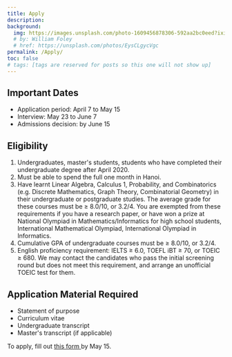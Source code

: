 ```yaml
---
title: Apply
description:
background:
  img: https://images.unsplash.com/photo-1609456878306-592aa2bc0eed?ixid=MnwxMjA3fDB8MHxzZWFyY2h8NTJ8fGJpcmRzfGVufDB8MHwwfHw%3D&auto=format&fit=crop&crop=top&w=1200&h=600&q=80
  # by: William Foley
  # href: https://unsplash.com/photos/EysCLgycVgc
permalink: /Apply/
toc: false
# tags: [tags are reserved for posts so this one will not show up]
---
```

## Important Dates
- Application period: April 7 to May 15
- Interview: May 23 to June 7
- Admissions decision: by June 15

## Eligibility
<ol>
  <li>Undergraduates, master's students, students who have completed their undergraduate degree after April 2020. </li>
  <li>Must be able to spend the full one month in Hanoi.</li>
  <li>Have learnt Linear Algebra, Calculus 1, Probability, and Combinatorics (e.g. Discrete Mathematics, Graph Theory, Combinatorial Geometry) in  their undergraduate or postgraduate studies. The average grade for these courses must be &#8805 8.0/10, or 3.2/4. You are exempted from these requirements if you have a research paper, or have won a prize at National Olympiad in Mathematics/Informatics for high school students, International Mathematical Olympiad, International Olympiad in Informatics.  </li>
  <li> Cumulative GPA of undergraduate courses must be &#8805 8.0/10, or 3.2/4.</li>
  <li> English proficiency requirement: IELTS &#8805 6.0, TOEFL iBT &#8805 70, or TOEIC &#8805 680. We may contact the candidates who pass the initial screening round but does not meet this requirement, and arrange an unofficial TOEIC test for them.  </li>
</ol>


## Application Material Required
- Statement of purpose
- Curriculum vitae
- Undergraduate transcript
- Master's transcript (if applicable)

To apply, fill out <a href="https://docs.google.com/forms/d/e/1FAIpQLScMvQ1vhoTXmghGyszDjN7YAzwAjr8en6NTjskOlVDDbfPPwQ/viewform?usp=sf_link">this form </a> by May 15.
